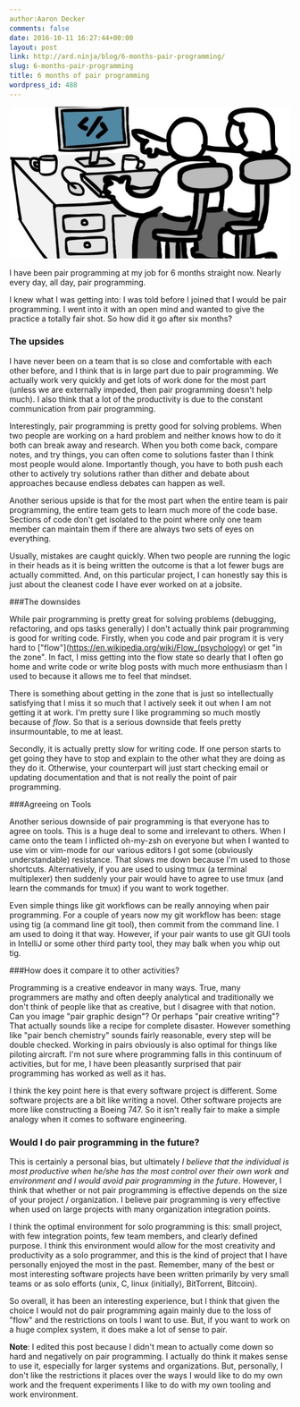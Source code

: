 ```yaml
---
author:Aaron Decker
comments: false
date: 2016-10-11 16:27:44+00:00
layout: post
link: http://ard.ninja/blog/6-months-pair-programming/
slug: 6-months-pair-programming
title: 6 months of pair programming
wordpress_id: 488
---
```


![pair programming](/images/blog/pairing.jpg)

I have been pair programming at my job for 6 months straight now. Nearly every day, all day, pair programming.

I knew what I was getting into: I was told before I joined that I would be pair programming. I went into it with an open mind and wanted to give the practice a totally fair shot. So how did it go after six months?


### The upsides

I have never been on a team that is so close and comfortable with each other before, and I think that is in large part due to pair programming. We actually work very quickly and get lots of work done for the most part (unless we are externally impeded, then pair programming doesn't help much). I also think that a lot of the productivity is due to the constant communication from pair programming.  

Interestingly, pair programming is pretty good for solving problems. When two people are working on a hard problem and neither knows how to do it both can break away and research. When you both come back, compare notes, and try things, you can often come to solutions faster than I think most people would alone. Importantly though, you have to both push each other to actively try solutions rather than dither and debate about approaches because endless debates can happen as well.

Another serious upside is that for the most part when the entire team is pair programming, the entire team gets to learn much more of the code base. Sections of code don't get isolated to the point where only one team member can maintain them if there are always two sets of eyes on everything.

Usually, mistakes are caught quickly. When two people are running the logic in their heads as it is being written the outcome is that a lot fewer bugs are actually committed. And, on this particular project, I can honestly say this is just about the cleanest code I have ever worked on at a jobsite.


###The downsides

While pair programming is pretty great for solving problems (debugging, refactoring, and ops tasks generally) I don't actually think pair programming is good for writing code. Firstly, when you code and pair program it is very hard to ["flow"](https://en.wikipedia.org/wiki/Flow_(psychology) or get "in the zone". In fact, I miss getting into the flow state so dearly that I often go home and write code or write blog posts with much more enthusiasm than I used to because it allows me to feel that mindset.

There is something about getting in the zone that is just so intellectually satisfying that I miss it so much that I actively seek it out when I am not getting it at work. I'm pretty sure I like programming so much mostly because of _flow_. So that is a serious downside that feels pretty insurmountable, to me at least.

Secondly, it is actually pretty slow for writing code. If one person starts to get going they have to stop and explain to the other what they are doing as they do it. Otherwise, your counterpart will just start checking email or updating documentation and that is not really the point of pair programming.


###Agreeing on Tools

Another serious downside of pair programming is that everyone has to agree on tools. This is a huge deal to some and irrelevant to others. When I came onto the team I inflicted oh-my-zsh on everyone but when I wanted to use vim or vim-mode for our various editors I got some (obviously understandable) resistance. That slows me down because I'm used to those shortcuts. Alternatively, if you are used to using tmux (a terminal multiplexer) then suddenly your pair would have to agree to use tmux (and learn the commands for tmux) if you want to work together.

Even simple things like git workflows can be really annoying when pair programming. For a couple of years now my git workflow has been: stage using tig (a command line git tool), then commit from the command line. I am used to doing it that way. However, if your pair wants to use git GUI tools in IntelliJ or some other third party tool, they may balk when you whip out tig.


###How does it compare it to other activities?

Programming is a creative endeavor in many ways. True, many programmers are mathy and often deeply analytical and traditionally we don't think of people like that as creative, but I disagree with that notion. Can you image "pair graphic design"? Or perhaps "pair creative writing"? That actually sounds like a recipe for complete disaster. However something like "pair bench chemistry" sounds fairly reasonable, every step will be double checked. Working in pairs obviously is also optimal for things like piloting aircraft. I'm not sure where programming falls in this continuum of activities, but for me, I have been pleasantly surprised that pair programming has worked as well as it has.

I think the key point here is that every software project is different. Some software projects are a bit like writing a novel. Other software projects are more like constructing a Boeing 747. So it isn't really fair to make a simple analogy when it comes to software engineering.


### Would I do pair programming in the future?

This is certainly a personal bias, but ultimately *I believe that the individual is most productive when he/she has the most control over their own work and environment and I would avoid pair programming in the future*. However, I think that whether or not pair programming is effective depends on the size of your project / organization. I believe pair programming is very effective when used on large projects with many organization integration points.

I think the optimal environment for solo programming is this: small project, with few integration points, few team members, and clearly defined purpose. I think this environment would allow for the most creativity and productivity as a solo programmer, and this is the kind of project that I have personally enjoyed the most in the past. Remember, many of the best or most interesting software projects have been written primarily by very small teams or as solo efforts (unix, C, linux (initially), BitTorrent, Bitcoin).

So overall, it has been an interesting experience, but I think that given the choice I would not do pair programming again mainly due to the loss of "flow" and the restrictions on tools I want to use. But, if you want to work on a huge complex system, it does make a lot of sense to pair.


**Note**: I edited this post because I didn't mean to actually come down so hard and negatively on pair programming. I actually do think it makes sense to use it, especially for larger systems and organizations. But, personally, I don't like the restrictions it places over the ways I would like to do my own work and the frequent experiments I like to do with my own tooling and work environment.
